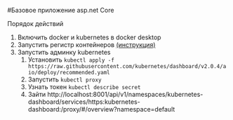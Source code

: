 #Базовое приложение asp.net Core

Порядок действий
1) Включить docker и kubernetes в docker desktop
2) Запустить регистр контейнеров [(инструкция)](DockerRegistry)
3) Запустить админку kubernetes
    1) Установить ```kubectl apply -f https://raw.githubusercontent.com/kubernetes/dashboard/v2.0.4/aio/deploy/recommended.yaml```
    2) Запустить ```kubectl proxy```
    3) Узнать токен ```kubectl describe secret```
    4) Зайти http://localhost:8001/api/v1/namespaces/kubernetes-dashboard/services/https:kubernetes-dashboard:/proxy/#/overview?namespace=default
